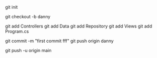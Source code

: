 git init

git checkout -b danny

git add Controllers
git add Data
git add Repository
git add Views
git add Program.cs

git commit -m "first commit fff"
git push origin danny

git push -u origin main
